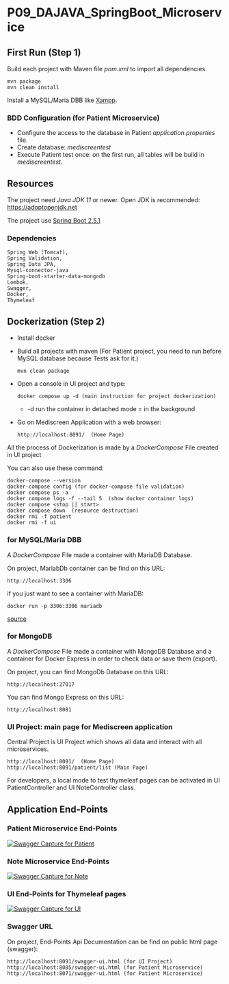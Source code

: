 # P09_DAJAVA_SpringBoot_Microservice

## First Run (Step 1)

Build each project with Maven file _pom.xml_ to import all dependencies.
    
    mvn package
    mvn clean install

Install a MySQL/Maria DBB like [Xampp](https://www.apachefriends.org/fr/index.html). 

### BDD Configuration (for Patient Microservice)

* Configure the access to the database in Patient *application.properties* file.
* Create database: _mediscreentest_
* Execute Patient test once: on the first run, all tables will be build in _mediscreentest_. 
    
## Resources
    
The project need _Java JDK 11_ or newer.
Open JDK is recommended: https://adoptopenjdk.net

The project use [Spring Boot 2.5.1](https://start.spring.io) 

### Dependencies 
     
    Spring Web (Tomcat),    
    Spring Validation,
    Spring Data JPA,
    Mysql-connector-java
    Spring-boot-starter-data-mongodb    
    Lombok,
    Swagger,
    Docker,
    Thymeleaf      	

## Dockerization (Step 2)

  * Install docker

  * Build all projects with maven (For Patient project, you need to run before MySQL database because Tests ask for it.)

        mvn clean package
   
  * Open a console in UI project and type: 
  
        docker compose up -d (main instruction for project dockerization)
     * -d run the container in detached mode = in the background
     
  * Go on Mediscreen Application with a web browser:

        http://localhost:8091/  (Home Page) 

All the process of Dockerization is made by a _DockerCompose_ File created in UI project
 
 You can also use these command:
    
    docker-compose --version  
    docker-compose config (for docker-compose file validation)    
    docker compose ps -a
    docker compose logs -f --tail 5  (show docker container logs)
    docker compose <stop || start>
    docker compose down  (resource destruction)
    docker rmi -f patient
    docker rmi -f ui
      

### for MySQL/Maria DBB

A _DockerCompose_ File made a container with MariaDB Database.    

On project, MariabDb container can be find on this URL:

    http://localhost:3306

if you just want to see a container with MariaDB:

    docker run -p 3306:3306 mariadb
    
[source](https://serverfault.com/questions/1019091/how-to-import-data-into-a-mariadb-instance-running-in-a-docker-container)

### for MongoDB

A _DockerCompose_ File made a container with MongoDB Database and a container for Docker Express in order to check data or save them (export).
    
On project, you can find MongoDb Database on this URL:

    http://localhost:27017
    
You can find Mongo Express on this URL:
   
    http://localhost:8081
    
    
### UI Project: main page for Mediscreen application
Central Project is UI Project which shows all data and interact with all microservices.
    
    http://localhost:8091/  (Home Page) 
    http://localhost:8091/patient/list (Main Page)
    
For developers, a local mode to test thymeleaf pages can be activated in UI PatientController and UI NoteController class.

## Application End-Points

### Patient Microservice End-Points

[![Swagger Capture for Patient](https://jedi10.github.io/P09_DAJAVA_SpringBoot_Microservice/assets/swaggerPatient.png)][1]

### Note Microservice End-Points

[![Swagger Capture for Note](https://jedi10.github.io/P09_DAJAVA_SpringBoot_Microservice/assets/swaggerNote.png)][2]

### UI End-Points for Thymeleaf pages

[![Swagger Capture for UI](https://jedi10.github.io/P09_DAJAVA_SpringBoot_Microservice/assets/swaggerUi.png)][3]

### Swagger URL

On project, End-Points Api Documentation can be find on public html page (swagger):

    http://localhost:8091/swagger-ui.html (for UI Project)
    http://localhost:8085/swagger-ui.html (for Patient Microservice)
    http://localhost:8071/swagger-ui.html (for Patient Microservice)    
    


[1]: https://jedi10.github.io/P09_DAJAVA_SpringBoot_Microservice/swagger/PatientMicroservice.pdf
[2]: https://jedi10.github.io/P09_DAJAVA_SpringBoot_Microservice/swagger/NoteMicroservice.pdf
[3]: https://jedi10.github.io/P09_DAJAVA_SpringBoot_Microservice/swagger/mediscreenUI.pdf